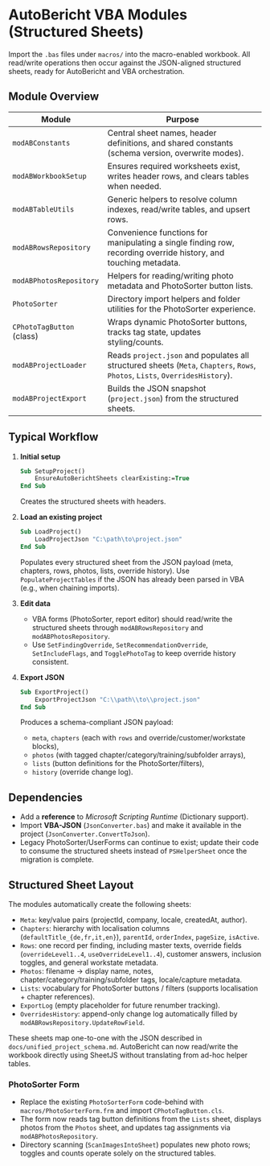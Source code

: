 # AutoBericht VBA Modules (Structured Sheets)

Import the `.bas` files under `macros/` into the macro-enabled workbook. All read/write operations then occur against the JSON-aligned structured sheets, ready for AutoBericht and VBA orchestration.

## Module Overview

| Module | Purpose |
| --- | --- |
| `modABConstants` | Central sheet names, header definitions, and shared constants (schema version, overwrite modes). |
| `modABWorkbookSetup` | Ensures required worksheets exist, writes header rows, and clears tables when needed. |
| `modABTableUtils` | Generic helpers to resolve column indexes, read/write tables, and upsert rows. |
| `modABRowsRepository` | Convenience functions for manipulating a single finding row, recording override history, and touching metadata. |
| `modABPhotosRepository` | Helpers for reading/writing photo metadata and PhotoSorter button lists. |
| `PhotoSorter` | Directory import helpers and folder utilities for the PhotoSorter experience. |
| `CPhotoTagButton` (class) | Wraps dynamic PhotoSorter buttons, tracks tag state, updates styling/counts. |
| `modABProjectLoader` | Reads `project.json` and populates all structured sheets (`Meta`, `Chapters`, `Rows`, `Photos`, `Lists`, `OverridesHistory`). |
| `modABProjectExport` | Builds the JSON snapshot (`project.json`) from the structured sheets. |

## Typical Workflow

1. **Initial setup**
   ```vb
   Sub SetupProject()
       EnsureAutoBerichtSheets clearExisting:=True
   End Sub
   ```
   Creates the structured sheets with headers.

2. **Load an existing project**
   ```vb
   Sub LoadProject()
       LoadProjectJson "C:\path\to\project.json"
   End Sub
   ```
   Populates every structured sheet from the JSON payload (meta, chapters, rows, photos, lists, override history). Use `PopulateProjectTables` if the JSON has already been parsed in VBA (e.g., when chaining imports).

3. **Edit data**
   - VBA forms (PhotoSorter, report editor) should read/write the structured sheets through `modABRowsRepository` and `modABPhotosRepository`.
   - Use `SetFindingOverride`, `SetRecommendationOverride`, `SetIncludeFlags`, and `TogglePhotoTag` to keep override history consistent.

4. **Export JSON**
   ```vb
   Sub ExportProject()
       ExportProjectJson "C:\\path\\to\\project.json"
   End Sub
   ```
   Produces a schema-compliant JSON payload:
   - `meta`, `chapters` (each with `rows` and override/customer/workstate blocks),
   - `photos` (with tagged chapter/category/training/subfolder arrays),
   - `lists` (button definitions for the PhotoSorter/filters),
   - `history` (override change log).

## Dependencies

- Add a **reference** to *Microsoft Scripting Runtime* (Dictionary support).
- Import **VBA-JSON** (`JsonConverter.bas`) and make it available in the project (`JsonConverter.ConvertToJson`).
- Legacy PhotoSorter/UserForms can continue to exist; update their code to consume the structured sheets instead of `PSHelperSheet` once the migration is complete.

## Structured Sheet Layout

The modules automatically create the following sheets:

- `Meta`: key/value pairs (projectId, company, locale, createdAt, author).
- `Chapters`: hierarchy with localisation columns (`defaultTitle_{de,fr,it,en}`), `parentId`, `orderIndex`, `pageSize`, `isActive`.
- `Rows`: one record per finding, including master texts, override fields (`overrideLevel1..4`, `useOverrideLevel1..4`), customer answers, inclusion toggles, and general workstate metadata.
- `Photos`: filename → display name, notes, chapter/category/training/subfolder tags, locale/capture metadata.
- `Lists`: vocabulary for PhotoSorter buttons / filters (supports localisation + chapter references).
- `ExportLog` (empty placeholder for future renumber tracking).
- `OverridesHistory`: append-only change log automatically filled by `modABRowsRepository.UpdateRowField`.

These sheets map one-to-one with the JSON described in `docs/unified_project_schema.md`. AutoBericht can now read/write the workbook directly using SheetJS without translating from ad-hoc helper tables.

### PhotoSorter Form
- Replace the existing `PhotoSorterForm` code-behind with `macros/PhotoSorterForm.frm` and import `CPhotoTagButton.cls`.
- The form now reads tag button definitions from the `Lists` sheet, displays photos from the `Photos` sheet, and updates tag assignments via `modABPhotosRepository`.
- Directory scanning (`ScanImagesIntoSheet`) populates new photo rows; toggles and counts operate solely on the structured tables.
